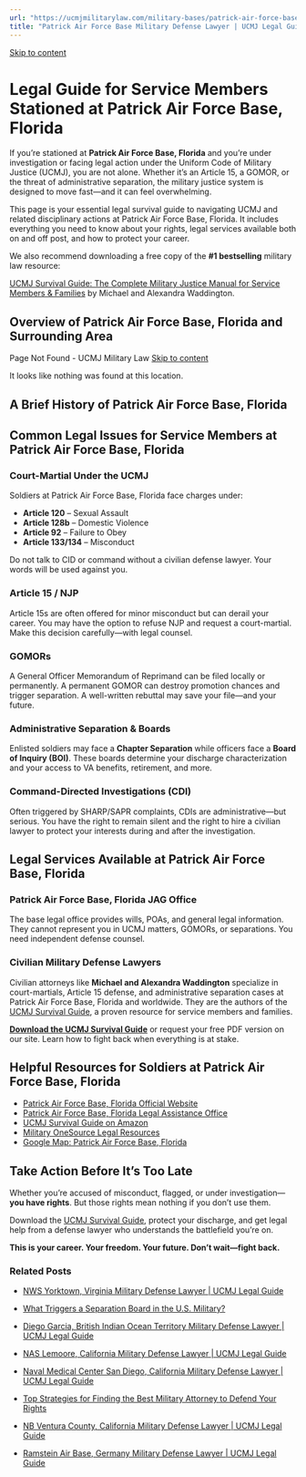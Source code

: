 ```yaml
---
url: "https://ucmjmilitarylaw.com/military-bases/patrick-air-force-base-florida-military-defense-lawyer-ucmj-legal-guide/"
title: "Patrick Air Force Base Military Defense Lawyer | UCMJ Legal Guide"
---
```


[Skip to content](https://ucmjmilitarylaw.com/military-bases/patrick-air-force-base-florida-military-defense-lawyer-ucmj-legal-guide/#content)

# Legal Guide for Service Members Stationed at Patrick Air Force Base, Florida

If you’re stationed at **Patrick Air Force Base, Florida** and you’re under investigation or facing legal action under the Uniform Code of Military Justice (UCMJ), you are not alone. Whether it’s an Article 15, a GOMOR, or the threat of administrative separation, the military justice system is designed to move fast—and it can feel overwhelming.

This page is your essential legal survival guide to navigating UCMJ and related disciplinary actions at Patrick Air Force Base, Florida. It includes everything you need to know about your rights, legal services available both on and off post, and how to protect your career.

We also recommend downloading a free copy of the **#1 bestselling** military law resource:

[UCMJ Survival Guide: The Complete Military Justice Manual for Service Members & Families](https://www.amazon.com/dp/B0FCDD3B2Z) by Michael and Alexandra Waddington.

## Overview of Patrick Air Force Base, Florida and Surrounding Area

Page Not Found - UCMJ Military Law [Skip to content](https://ucmjmilitarylaw.com/military-bases/patrick-air-force-base-florida-military-defense-lawyer-ucmj-legal-guide/%7Blocation7#content)

It looks like nothing was found at this location.

## A Brief History of Patrick Air Force Base, Florida

## Common Legal Issues for Service Members at Patrick Air Force Base, Florida

### Court-Martial Under the UCMJ

Soldiers at Patrick Air Force Base, Florida face charges under:

- **Article 120** – Sexual Assault
- **Article 128b** – Domestic Violence
- **Article 92** – Failure to Obey
- **Article 133/134** – Misconduct

Do not talk to CID or command without a civilian defense lawyer. Your words will be used against you.

### Article 15 / NJP

Article 15s are often offered for minor misconduct but can derail your career. You may have the option to refuse NJP and request a court-martial. Make this decision carefully—with legal counsel.

### GOMORs

A General Officer Memorandum of Reprimand can be filed locally or permanently. A permanent GOMOR can destroy promotion chances and trigger separation. A well-written rebuttal may save your file—and your future.

### Administrative Separation & Boards

Enlisted soldiers may face a **Chapter Separation** while officers face a **Board of Inquiry (BOI)**. These boards determine your discharge characterization and your access to VA benefits, retirement, and more.

### Command-Directed Investigations (CDI)

Often triggered by SHARP/SAPR complaints, CDIs are administrative—but serious. You have the right to remain silent and the right to hire a civilian lawyer to protect your interests during and after the investigation.

## Legal Services Available at Patrick Air Force Base, Florida

### Patrick Air Force Base, Florida JAG Office

The base legal office provides wills, POAs, and general legal information. They cannot represent you in UCMJ matters, GOMORs, or separations. You need independent defense counsel.

### Civilian Military Defense Lawyers

Civilian attorneys like **Michael and Alexandra Waddington** specialize in court-martials, Article 15 defense, and administrative separation cases at Patrick Air Force Base, Florida and worldwide. They are the authors of the [UCMJ Survival Guide](https://www.amazon.com/dp/B0FCDD3B2Z), a proven resource for service members and families.

**[Download the UCMJ Survival Guide](https://www.amazon.com/dp/B0FCDD3B2Z)** or request your free PDF version on our site. Learn how to fight back when everything is at stake.

## Helpful Resources for Soldiers at Patrick Air Force Base, Florida

- [Patrick Air Force Base, Florida Official Website](https://ucmjmilitarylaw.com/military-bases/patrick-air-force-base-florida-military-defense-lawyer-ucmj-legal-guide/%7Blocation12%7D)
- [Patrick Air Force Base, Florida Legal Assistance Office](https://ucmjmilitarylaw.com/military-bases/patrick-air-force-base-florida-military-defense-lawyer-ucmj-legal-guide/%7Blocation13%7D)
- [UCMJ Survival Guide on Amazon](https://www.amazon.com/dp/B0FCDD3B2Z)
- [Military OneSource Legal Resources](https://www.militaryonesource.mil/legal/)
- [Google Map: Patrick Air Force Base, Florida](https://ucmjmilitarylaw.com/military-bases/patrick-air-force-base-florida-military-defense-lawyer-ucmj-legal-guide/%7Blocation14%7D)

## Take Action Before It’s Too Late

Whether you’re accused of misconduct, flagged, or under investigation— **you have rights**. But those rights mean nothing if you don’t use them.

Download the [UCMJ Survival Guide](https://www.amazon.com/dp/B0FCDD3B2Z), protect your discharge, and get legal help from a defense lawyer who understands the battlefield you’re on.

**This is your career. Your freedom. Your future. Don’t wait—fight back.**

### Related Posts

- [NWS Yorktown, Virginia Military Defense Lawyer \| UCMJ Legal Guide](https://ucmjmilitarylaw.com/nws-yorktown-virginia-military-defense-lawyer-ucmj-legal-guide/)
- [What Triggers a Separation Board in the U.S. Military?](https://ucmjmilitarylaw.com/boards/what-triggers-a-separation-board-in-the-u-s-military/)
- [Diego Garcia, British Indian Ocean Territory Military Defense Lawyer \| UCMJ Legal Guide](https://ucmjmilitarylaw.com/diego-garcia-british-indian-ocean-territory-military-defense-lawyer-ucmj-legal-guide/)
- [NAS Lemoore, California Military Defense Lawyer \| UCMJ Legal Guide](https://ucmjmilitarylaw.com/nas-lemoore-california-military-defense-lawyer-ucmj-legal-guide/)

- [Naval Medical Center San Diego, California Military Defense Lawyer \| UCMJ Legal Guide](https://ucmjmilitarylaw.com/naval-medical-center-san-diego-california-military-defense-lawyer-ucmj-legal-guide/)
- [Top Strategies for Finding the Best Military Attorney to Defend Your Rights](https://ucmjmilitarylaw.com/best-military-attorney/)
- [NB Ventura County, California Military Defense Lawyer \| UCMJ Legal Guide](https://ucmjmilitarylaw.com/nb-ventura-county-california-military-defense-lawyer-ucmj-legal-guide/)
- [Ramstein Air Base, Germany Military Defense Lawyer \| UCMJ Legal Guide](https://ucmjmilitarylaw.com/ramstein-air-base-germany-military-defense-lawyer-ucmj-legal-guide/)